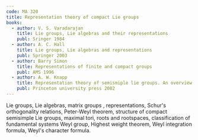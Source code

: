 ```yaml
---
code: MA 320
title: Representation theory of compact Lie groups
books:
  - author: V. S. Varadarajan
    title: Lie groups, Lie algebras and their representations
    publ: Sringer 1984
  - author: A. C. Hall
    title: Lie groups, Lie algebras and representations
    publ: Springer 2003
  - author: Barry Simon
    title: Representations of finite and compact groups
    publ: AMS 1996
  - author: A. W. Knapp
    title: Representation theory of semismiple lie groups. An overview based on examples
    publ: Princeton university press 2002
---
```


Lie groups, Lie algebras, matrix groups , representations, Schur's orthogonality relations, Peter-Weyl theorem, structure of compact semisimple Lie groups, maximal tori, roots and rootspaces, classification of fundamental systems Weyl group, Highest weight theorem, Weyl integration formula, Weyl's character formula.
